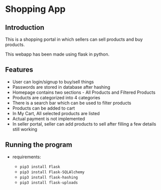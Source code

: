 

# Shopping App

## Introduction

This is a shopping portal in which sellers can sell products and buy products.

This webapp has been made using flask in python.


## Features

- User can login/signup to buy/sell things
- Passwords are stored in database after hashing
- Homepage contains two sections - All Products and Filtered Products
- Products are categorized into 4 categories 
- There is a search bar which can be used to filter products
- Products can be added to cart
- In My Cart, All selected products are listed 
- Actual payment is not implemented
- In seller portal, seller can add products to sell after filling a few details still working

## Running the program

- requirements:
    
    - `pip3 install Flask`
    - `pip3 install Flask-SQLAlchemy`
    - `pip3 install flask-hashing`
    - `pip3 install flask-uploads`



